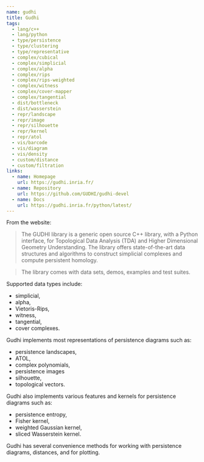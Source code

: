 ```yaml
---
name: gudhi
title: Gudhi
tags: 
  - lang/c++
  - lang/python
  - type/persistence
  - type/clustering
  - type/representative
  - complex/cubical
  - complex/simplicial
  - complex/alpha
  - complex/rips
  - complex/rips-weighted
  - complex/witness
  - complex/cover-mapper
  - complex/tangential
  - dist/bottleneck
  - dist/wasserstein
  - repr/landscape
  - repr/image
  - repr/silhouette
  - repr/kernel
  - repr/atol
  - vis/barcode
  - vis/diagram
  - vis/density
  - custom/distance
  - custom/filtration
links:
  - name: Homepage
    url: https://gudhi.inria.fr/
  - name: Repository
    url: https://github.com/GUDHI/gudhi-devel
  - name: Docs
    url: https://gudhi.inria.fr/python/latest/
---
```


From the website:
> The GUDHI library is a generic open source C++ library, with a Python interface, for Topological Data Analysis (TDA) and Higher Dimensional Geometry Understanding. The library offers state-of-the-art data structures and algorithms to construct simplicial complexes and compute persistent homology.

>The library comes with data sets, demos, examples and test suites.

Supported data types include:
* simplicial,
* alpha,
* Vietoris-Rips,
* witness,
* tangential,
* cover complexes.

Gudhi implements most representations of persistence diagrams such as:
* persistence landscapes,
* ATOL,
* complex polynomials,
* persistence images
* silhouette,
* topological vectors.

Gudhi also implements various features and kernels for persistence diagrams such as:
* persistence entropy,
* Fisher kernel,
* weighted Gaussian kernel,
* sliced Wasserstein kernel.

Gudhi has several convenience methods for working with persistence diagrams, distances, and for plotting.

